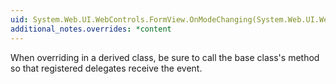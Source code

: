 ```yaml
---
uid: System.Web.UI.WebControls.FormView.OnModeChanging(System.Web.UI.WebControls.FormViewModeEventArgs)
additional_notes.overrides: *content
---
```


<p>When overriding <xref href="System.Web.UI.WebControls.FormView.OnModeChanging(System.Web.UI.WebControls.FormViewModeEventArgs)"></xref> in a derived class, be sure to call the base class's <xref href="System.Web.UI.WebControls.FormView.OnModeChanging(System.Web.UI.WebControls.FormViewModeEventArgs)"></xref> method so that registered delegates receive the event.</p>


